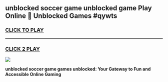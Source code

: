 
## unblocked soccer game unblocked game Play Online 👋 Unblocked Games #qywts
<h3>
<a href="https://premium.freeplayer.one?title=unblocked_soccer_game&ref=21F">CLICK TO PLAY</a></h3>
<hr>

<h3>
<a href="https://premium.freeplayer.one?title=unblocked_soccer_game&ref=21F">CLICK 2 PLAY</a>
  
</h3>

<a href="https://premium.freeplayer.one?title=unblocked_soccer_game&ref=21F/"><img src="https://clearcache.store/games.png"></a>


**unblocked soccer game games unblocked: Your Gateway to Fun and Accessible Online Gaming**
